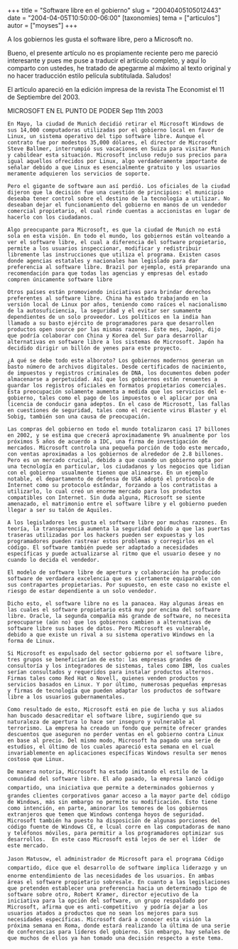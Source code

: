 +++
title = "Software libre en el gobierno"
slug = "20040405105012443"
date = "2004-04-05T10:50:00-06:00"
[taxonomies]
tema = ["articulos"]
autor = ["moyses"]
+++

A los gobiernos les gusta el software libre, pero a Microsoft no.

Bueno, el presente artículo no es propiamente reciente pero me pareció
interesante y pues me puse a traducir el artículo completo, y aquí lo
comparto con ustedes, he tratado de apegarme al máximo al texto original
y no hacer traducción estilo película subtitulada. Saludos!

<!-- more -->
El artículo apareció en la edición impresa de la revista The Economist
el 11 de Septiembre del 2003.

MICROSOFT EN EL PUNTO DE PODER Sep 11th 2003

    En Mayo, la ciudad de Munich decidió retirar el Microsoft Windows de sus 14,000 computadoras utilizadas por el gobierno local en favor de Linux, un sistema operativo del tipo software libre. Aunque el contrato fue por modestos 35,000 dólares, el director de Microsoft Steve Ballmer, interrumpió sus vacaciones en Suiza para visitar Munich y cabildear esta situación. Microsoft incluso redujo sus precios para igual aquellos ofrecidos por Linux, algo verdaderamente importante de señalar debido a que Linux es esencialmente gratuito y los usuarios meramente adquieren los servicios de soporte. 

    Pero el gigante de software aun así perdió. Los oficiales de la ciudad dijeron que la decisión fue una cuestión de principios: el municipio deseaba tener control sobre el destino de la tecnología a utilizar. No deseaban dejar el funcionamiento del gobierno en manos de un vendedor comercial propietario, el cual rinde cuentas a accionistas en lugar de hacerlo con los ciudadanos.

    Algo preocupante para Microsoft, es que la ciudad de Munich no está sola en esta visión. En todo el mundo, los gobiernos están volteando a ver el software libre, el cual a diferencia del software propietario, permite a los usuarios inspeccionar, modificar y redistribuir libremente las instrucciones que utiliza el programa. Existen casos donde agencias estatales y nacionales han legislado para dar preferencia al software libre. Brazil por ejemplo, está preparando una recomendación para que todas las agencias y empresas del estado compren únicamente software libre

    Otros países están promoviendo iniciativas para brindar derechos preferentes al software libre. China ha estado trabajando en la versión local de Linux por años, teniendo como raíces el nacionalismo de la autosuficiencia, la seguridad y el evitar ser sumamente dependientes de un solo proveedor. Los políticos en la india han llamado a su basto ejército de programadores para que desarrollen productos open source por las mismas razones. Este mes, Japón, dijo que podría colaborar con China y Korea del Sur para desarrollar alternativas en software libre a los sistemas de Microsoft. Japón ha decidido dirigir un billón de yenes para este proyecto.

    ¿A qué se debe todo este alboroto? Los gobiernos modernos generan un basto número de archivos digitales. Desde certificados de nacimiento, de impuestos y registros criminales de DNA, los documentos deben poder almacenarse a perpetuidad. Así que los gobiernos están renuentes a guardar los registros oficiales en formatos propietarios comerciales. Esta preocupación solamente aumenta a medida que los servicios del e-gobierno, tales como el pago de los impuestos o el aplicar por una licencia de conducir gana adeptos. En el caso de Microsott, las fallas en cuestiones de seguridad, tales como el reciente virus Blaster y el Sobig, también son una causa de preocupación.

    Las compras del gobierno en todo el mundo totalizaron casi 17 billones en 2002, y se estima que crecerá aproximadamente 9% anualmente por los próximos 5 años de acuerdo a IDC, una firma de investigación de mercados. Microsoft controla una pequeña porción de todo este mercado, con ventas aproximadas a los gobiernos de alrededor de 2.8 billones. Pero es un mercado crucial, debido a que cuando un gobierno opta por una tecnología en particular, los ciudadanos y los negocios que lidian con el gobierno  usualmente tienen que alinearse. En un ejemplo notable, el departamento de defensa de USA adoptó el protocolo de Internet como su protocolo estándar, forzando a los contratistas a utilizarlo, lo cual creó un enorme mercado para los productos compatibles con Internet. Sin duda alguna, Microsoft se siente amenazado, el matrimonio entre el software libre y el gobierno pueden llegar a ser su talón de Aquiles.

    A los legisladores les gusta el software libre por muchas razones. En teoría, la transparencia aumenta la seguridad debido a que las puertas traseras utilizadas por los hackers pueden ser expuestas y los programadores pueden rastrear estos problemas y corregirlos en el código. El software también puede ser adaptado a necesidades específicas y puede actualizarse al ritmo que el usuario desee y no cuando lo decida el vendedor.

    El modelo de software libre de apertura y colaboración ha producido software de verdadera excelencia que es ciertamente equiparable con sus contrapartes propietarias. Por supuesto, en este caso no existe el riesgo de estar dependiente a un solo vendedor.

    Dicho esto, el software libre no es la panacea. Hay algunas áreas en las cuales el software propietario está muy por encima del software libre. Oracle, la segunda compañía más grande de software, no necesita preocuparse (aún no) que los gobiernos cambien a alternativas de software libre sus bases de datos. Pero Microsoft es vulnerable, debido a que existe un rival a su sistema operativo Windows en la forma de Linux.

    Si Microsoft es expulsado del sector gobierno por el software libre, tres grupos se beneficiarían de esto: las empresas grandes de consultoría y los integradores de sistemas, tales como IBM, los cuales serían consultados y requeridos para instalar productos alternos. Firmas tales como Red Hat o Novell, quienes venden productos y servicios basados en Linux. Y por último, numerosas pequeñas empresas y firmas de tecnología que pueden adaptar los productos de software libre a los usuarios gubernamentales.

    Como resultado de esto, Microsoft está en pie de lucha y sus aliados han buscado desacreditar el software libre, sugiriendo que su naturaleza de apertura lo hace ser inseguro y vulnerable al terrorismo. La empresa ha creado un fondo que permite ofrecer grandes descuentos que aseguren no perder ventas en el gobierno contra Linux en base al precio. Del mismo modo, Microsoft ha pagado una serie de estudios, el último de los cuales apareció esta semana en el cual invariablemente en aplicaciones específicas Windows resulta ser menos costoso que Linux.

    De manera notoria, Microsoft ha estado imitando el estilo de la comunidad del software libre. El año pasado, la empresa lanzó código compartido, una iniciativa que permite a determinados gobiernos y grandes clientes corporativos ganar acceso a la mayor parte del código de Windows, más sin embargo no permite su modificación. Esto tiene como intención, en parte, aminorar los temores de los gobiernos extranjeros que temen que Windows contenga hoyos de seguridad. Microsoft también ha puesto ha disposición de algunas porciones del código fuente de Windows CE, e lcual corre en las computadoras de mano y teléfonos móviles, para permitir a los programadores optimizar sus desarrollos.  En este caso Microsoft está lejos de ser el líder  de este mercado.

    Jason Matusow, el administrador de Microsoft para el programa Código compartido, dice que el desarrollo de software implica liderazgo y un enorme entendimiento de las necesidades de los usuarios. En ambas áreas el software propietario sobresale. En cuanto a las legislaciones que pretenden establecer una preferencia hacia un determinado tipo de software sobre otro, Robert Kramer, director ejecutivo de la iniciativa para la opción del software, un grupo respaldado por Microsoft, afirma que es anti-competitivo  y podría dejar a los usuarios atados a productos que no sean los mejores para sus necesidades específicas. Microsoft dará a conocer esta visión la próxima semana en Roma, donde estará realizando la última de una serie de conferencias para líderes del gobierno. Sin embargo, hay señales de que muchos de ellos ya han tomado una decisión respecto a este tema.

